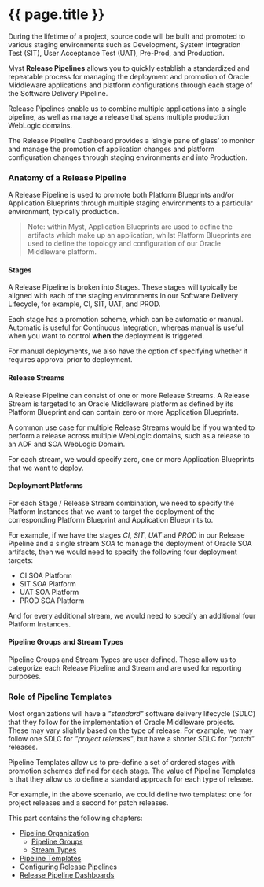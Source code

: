 # {{ page.title }}

During the lifetime of a project, source code will be built and promoted to various staging environments such as Development, System Integration Test (SIT), User Acceptance Test (UAT), Pre-Prod, and Production.

Myst **Release Pipelines** allows you to quickly establish a standardized and repeatable process for managing the deployment and promotion of Oracle Middleware applications and platform configurations through each stage of the Software Delivery Pipeline.

Release Pipelines enable us to combine multiple applications into a single pipeline, as well as manage a release that spans multiple production WebLogic domains.

The Release Pipeline Dashboard provides a ‘single pane of glass’ to monitor and manage the promotion of application changes and platform configuration changes through staging environments and into Production.

### Anatomy of a Release Pipeline
A Release Pipeline is used to promote both Platform Blueprints and/or Application Blueprints through multiple staging environments to a particular environment, typically production.

> Note: within Myst, Application Blueprints are used to define the artifacts which make up an application, whilst Platform Blueprints are used to define the topology and configuration of our Oracle Middleware platform.

#### Stages
A Release Pipeline is broken into Stages. These stages will typically be aligned with each of the staging environments in our Software Delivery Lifecycle, for example, CI, SIT, UAT, and PROD.

Each stage has a promotion scheme, which can be automatic or manual. Automatic is useful for Continuous Integration, whereas manual is useful when you want to control **when** the deployment is triggered. 

For manual deployments, we also have the option of specifying whether it requires approval prior to deployment.

#### Release Streams
A Release Pipeline can consist of one or more Release Streams. A Release Stream is targeted to an Oracle Middleware platform as defined by its Platform Blueprint and can contain zero or more Application Blueprints. 

A common use case for multiple Release Streams would be if you wanted to perform a release across multiple WebLogic domains, such as a release to an ADF and SOA WebLogic Domain.

For each stream, we would specify zero, one or more Application Blueprints that we want to deploy.

#### Deployment Platforms
For each Stage / Release Stream combination, we need to specify the Platform Instances that we want to target the deployment of the corresponding Platform Blueprint and Application Blueprints to.

For example, if we have the stages *CI*, *SIT*, *UAT* and *PROD* in our Release Pipeline and a single stream *SOA* to manage the deployment of Oracle SOA artifacts, then we would need to specify the following four deployment targets:

* CI SOA Platform
* SIT SOA Platform
* UAT SOA Platform
* PROD SOA Platform 

And for every additional stream, we would need to specify an additional four Platform Instances.

#### Pipeline Groups and Stream Types
Pipeline Groups and Stream Types are user defined. These allow us to categorize each Release Pipeline and Stream and are used for reporting purposes. 

### Role of Pipeline Templates
Most organizations will have a *"standard"* software delivery lifecycle (SDLC) that they follow for the implementation of Oracle Middleware projects. These may vary slightly based on the type of release. For example, we may follow one SDLC for *"project releases"*, but have a shorter SDLC for *"patch"* releases.

Pipeline Templates allow us to pre-define a set of ordered stages with promotion schemes defined for each stage. The value of Pipeline Templates is that they allow us to define a standard approach for each type of release.

For example, in the above scenario, we could define two templates: one for project releases and a second for patch releases.

This part contains the following chapters:

* [Pipeline Organization](/release/pipeline/organization/README.md)   
    * [Pipeline Groups](/release/pipeline/organization/groups/README.md)   
    * [Stream Types](/release/pipeline/organization/stream-types/README.md)
* [Pipeline Templates](/release/pipeline/templates/README.md)
* [Configuring Release Pipelines](/release/pipeline/README.md)
* [Release Pipeline Dashboards](/release/pipeline/dashboard/README.md)
